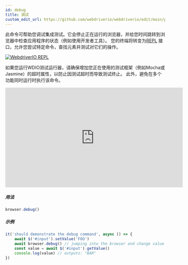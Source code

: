 ```yaml
---
id: debug
title: 调试
custom_edit_url: https://github.com/webdriverio/webdriverio/edit/main/packages/webdriverio/src/commands/browser/debug.ts
---
```


此命令可帮助您调试集成测试。它会停止正在运行的浏览器，并给您时间跳转到浏览器中检查应用程序的状态（例如使用开发者工具）。
您的终端将转变为[REPL](https://en.wikipedia.org/wiki/Read%E2%80%93eval%E2%80%93print_loop)
接口，允许您尝试特定命令，查找元素并测试对它们的操作。

[![WebdriverIO REPL](https://webdriver.io/img/repl.gif)](https://webdriver.io/img/repl.gif)

如果您运行WDIO测试运行器，请确保增加您正在使用的测试框架（例如Mocha或Jasmine）的超时属性，以防止因测试超时而导致测试终止。
此外，避免在多个功能同时运行时执行该命令。

<iframe width="560" height="315" src="https://www.youtube.com/embed/xWwP-3B_YyE" frameborder="0" allowFullScreen></iframe>

##### 用法

```js
browser.debug()
```

##### 示例

```js title="debug.js"
it('should demonstrate the debug command', async () => {
    await $('#input').setValue('FOO')
    await browser.debug() // jumping into the browser and change value of #input to 'BAR'
    const value = await $('#input').getValue()
    console.log(value) // outputs: "BAR"
})
```